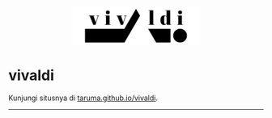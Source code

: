 <div align="center">
<img src="./_assets/vivaldi_logo.png" height="50%" width="50%"><br>
</div>

# vivaldi

Kunjungi situsnya di [taruma.github.io/vivaldi](https://taruma.github.io/vivaldi).

---